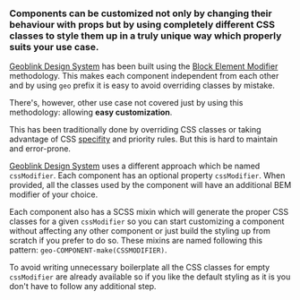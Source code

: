 ### Components can be customized not only by changing their behaviour with props but by using completely different CSS classes to style them up in a truly unique way which properly suits your use case.

[Geoblink Design System](/) has been built using the
[Block Element Modifier](http://getbem.com/) methodology. This makes each
component independent from each other and by using `geo` prefix it is easy to
avoid overriding classes by mistake.

There's, however, other use case not covered just by using this methodology:
allowing **easy customization**.

This has been traditionally done by overriding CSS classes or taking advantage of
CSS [specifity](https://developer.mozilla.org/en-US/docs/Web/CSS/Specificity) and
priority rules. But this is hard to maintain and error-prone.

[Geoblink Design System](/) uses a different approach which be named `cssModifier`.
Each component has an optional property `cssModifier`. When provided, all the
classes used by the component will have an additional BEM modifier of your choice.

Each component also has a SCSS mixin which will generate the proper CSS classes
for a given `cssModifier` so you can start customizing a component without
affecting any other component or just build the styling up from scratch if you
prefer to do so. These mixins are named following this pattern:
`geo-COMPONENT-make(CSSMODIFIER)`.

To avoid writing unnecessary boilerplate all the CSS classes for empty
`cssModifier` are already available so if you like the default styling as it is
you don't have to follow any additional step.
